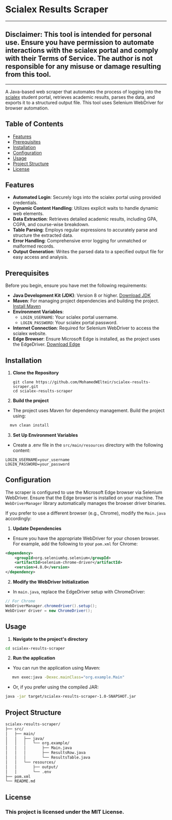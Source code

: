 # Scialex Results Scraper

---

## Disclaimer: This tool is intended for personal use. Ensure you have permission to automate interactions with the scialex portal and comply with their Terms of Service. The author is not responsible for any misuse or damage resulting from this tool.

---

A Java-based web scraper that automates the process of logging into the [scialex](https://www.scialex.org/) student portal, retrieves academic results, parses the data, and exports it to a structured output file. This tool uses Selenium WebDriver for browser automation.

## Table of Contents

- [Features](#features)
- [Prerequisites](#prerequisites)
- [Installation](#installation)
- [Configuration](#configuration)
- [Usage](#usage)
- [Project Structure](#project-structure)
- [License](#license)


## Features

- **Automated Login**: Securely logs into the scialex portal using provided credentials.
- **Dynamic Content Handling**: Utilizes explicit waits to handle dynamic web elements.
- **Data Extraction**: Retrieves detailed academic results, including GPA, CGPA, and course-wise breakdown.
- **Table Parsing**: Employs regular expressions to accurately parse and structure the extracted data.
- **Error Handling**: Comprehensive error logging for unmatched or malformed records.
- **Output Generation**: Writes the parsed data to a specified output file for easy access and analysis.

## Prerequisites

Before you begin, ensure you have met the following requirements:

- **Java Development Kit (JDK)**: Version 8 or higher. [Download JDK](https://www.oracle.com/java/technologies/javase-jdk11-downloads.html)
- **Maven**: For managing project dependencies and building the project. [Install Maven](https://maven.apache.org/install.html)
- **Environment Variables**:
    - `LOGIN_USERNAME`: Your scialex portal username.
    - `LOGIN_PASSWORD`: Your scialex portal password.
- **Internet Connection**: Required for Selenium WebDriver to access the scialex website.
- **Edge Browser**: Ensure Microsoft Edge is installed, as the project uses the EdgeDriver. [Download Edge](https://www.microsoft.com/edge)

## Installation

1. **Clone the Repository**

   ```shell
   git clone https://github.com/MohamedWElteir/scialex-results-scraper.git
   cd scialex-results-scraper
   ```
2. **Build the project**

- The project uses Maven for dependency management. Build the project using:
```bash
  mvn clean install
```
3. **Set Up Environment Variables**

- Create a .env file in the `src/main/resources` directory with the following content:
```dotenv
LOGIN_USERNAME=your_username
LOGIN_PASSWORD=your_password
```

## Configuration

The scraper is configured to use the Microsoft Edge browser via Selenium WebDriver. Ensure that the Edge browser is installed on your machine. The `WebDriverManager` library automatically manages the browser driver binaries.

If you prefer to use a different browser (e.g., Chrome), modify the `Main.java` accordingly:

1. **Update Dependencies**

- Ensure you have the appropriate WebDriver for your chosen browser. For example, add the following to your `pom.xml` for Chrome:
```xml
<dependency>
    <groupId>org.seleniumhq.selenium</groupId>
    <artifactId>selenium-chrome-driver</artifactId>
    <version>4.8.0</version>
</dependency>
```
2. **Modify the WebDriver Initialization**
- In `main.java`, replace the EdgeDriver setup with ChromeDriver:
```java
// For Chrome
WebDriverManager.chromedriver().setup();
WebDriver driver = new ChromeDriver();
```
## Usage

1. **Navigate to the project's directory**
```bash
cd scialex-results-scraper
```
2. **Run the application**
- You can run the application using Maven:
```bash
   mvn exec:java -Dexec.mainClass="org.example.Main"
```
- Or, if you prefer using the compiled JAR:

```bash
java -jar target/scialex-results-scraper-1.0-SNAPSHOT.jar
```

## Project Structure

```html
scialex-results-scraper/
├── src/
│   ├── main/
│   │   ├── java/
│   │   │   └── org.example/
│   │   │       ├── Main.java
│   │   │       ├── ResultsRow.java
│   │   │       └── ResultsTable.java
│   │   └── resources/
│   │       ├── output/
│   │       └── .env
├── pom.xml
└── README.md
```

## License
### This project is licensed under the MIT License.
